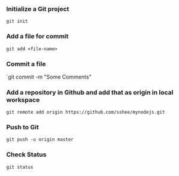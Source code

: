 ### Initialize a Git project
`git init`

### Add a file for commit
`git add <file-name>`

### Commit a file
`git commit -m "Some Comments"

### Add a repository in Github and add that as origin in local workspace
`git remote add origin https://github.com/sshee/mynodejs.git`

### Push to Git
`git push -u origin master`

### Check Status
`git status`
